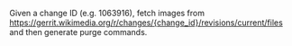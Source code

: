 Given a change ID (e.g. 1063916), fetch images from https://gerrit.wikimedia.org/r/changes/{change_id}/revisions/current/files and then generate purge commands.